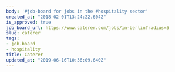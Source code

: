 ```yaml
---
body: '#job-board for jobs in the #hospitality sector'
created_at: "2018-02-01T13:24:22.604Z"
is_approved: true
job_board_url: https://www.caterer.com/jobs/in-berlin?radius=5
slug: caterer
tags:
- job-board
- hospitality
title: Caterer
updated_at: "2019-06-16T10:36:09.640Z"
---
```


